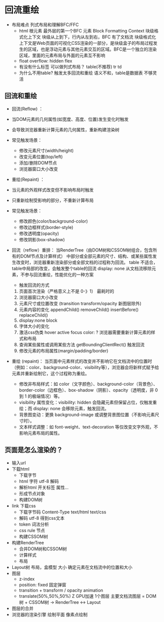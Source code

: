 # 回流重绘
- 布局难点 列式布局和理解BFC/FFC
  - html 根元素 最外层的第一个BFC 元素
    Block Formatting Context 块级格式化上下文   块级从上到下，行内从左到右，BFC 有了文档流
    块级格式化上下文是Web页面的可视化CSS渲染的一部分，是块级盒子的布局过程发生的区域，也是浮动元素与其他元素交互的区域。BFC是一个独立的渲染区域，里面的元素布局与外面的元素互不影响
  - float overflow: hidden flex  
  - 有没有什么标签 可以做列式布局？ table(不推荐)
    tr td 
  - 为什么不用table? 
    触发太多回流和重绘
    语义不和，table是数据表
    不够灵活

## 回流和重绘
- 回流(Reflow) ：
- 当DOM元素的几何属性(如宽度、高度、位置)发生变化时触发
- 会导致浏览器重新计算元素的几何属性，重新构建渲染树
- 常见触发场景：
  - 修改元素尺寸(width/height)
  - 改变元素位置(top/left)
  - 添加/删除DOM节点
  - 浏览器窗口大小改变

- 重绘(Repaint) ：
- 当元素的外观样式改变但不影响布局时触发
- 只重新绘制受影响的部分，不重新计算布局
- 常见触发场景：
  - 修改颜色(color/background-color)
  - 修改边框样式(border-style)
  - 修改透明度(opacity)
  - 修改阴影(box-shadow)

- 回流（reflow）重排：
  当RenderTree（由DOM树和CSSOM树组合，包含所有的DOM节点及计算样式） 中部分或全部元素的尺寸、结构、或某些属性发生改变时，浏览器重新渲染部分或全部文档的过程称为回流。
  table 不适合，table中局部的改变，会触发整个table的回流
  display: none 从文档流移除元素，不参与回流重绘，性能优化的一种方案
  - 触发回流的方式
  1. 页面首次渲染（严格意义上不是 0-》1） 最耗时的
  2. 浏览器窗口大小改变
  3. 元素尺寸或位置改变 (transition transform/opacity 新图层除外)
  4. 元素内容的变化
     appendChild()  removeChild()  insertBefore()  replaceChild()
  5. display:none block
  6. 字体大小的变化
  7. 激活css伪类 hover active focus
     color: ? 浏览器需要重新计算元素的样式和布局 
  8. 查询某些属性或调用某些方法 
     getBoundingClientRect()  触发回流
  9. 修改元素的布局属性(margin/padding/border)

- 重绘 (repaint)：
  当页面中元素样式的改变并不影响它在文档流中的位置时（例如：color、background-color、visibility等），浏览器会将新样式赋予给元素并重新绘制它，这个过程称为重绘。
  - 修改非布局样式：如 color（文字颜色）、background-color（背景色）、border-color（边框色）、box-shadow（阴影）、opacity（透明度，非 0 到 1 的极端情况）等。
  - visibility 属性变化：visibility: hidden 会隐藏元素但保留占位，仅触发重绘；而 display: none 会移除元素，触发回流。
  - 背景图变动：更换 background-image 或调整背景图位置（不影响元素尺寸时）。
  - 文本样式调整：如 font-weight、text-decoration 等仅改变文字外观，不影响元素布局的属性。
## 页面是怎么渲染的？
  - 输入url
  - 下载html 
    - 下载字节 
    - html 字符 utf-8 解码
    - 解析html 开关标签 属性...  
    - 形成节点对象
    - 构建DOM树
  - link 下载css  
    - 下载字节码  Content-Type text/html text/css
    - 解码 utf-8 得到css文本
    - token 词法分析 
    - css rule 节点
    - 构建CSSOM树
  - 构建RenderTree
    - 合并DOM树和CSSOM树
    - 计算样式
    - 布局
  - Layout树
    布局，盒模型 大小 确定元素在文档流中的位置和大小
  - 图层
    - z-index 
    - position: fixed  固定弹窗
    - transition + transform / opacity   animation
    - translate(50%,50%,50%)   Z  GPU加速
    1个图层 主要文档流图层 = DOM树 + CSSOM树 -> RenderTree <-> Layout
  - 图层的合并 
  - 浏览器的渲染引擎 绘制平面 像素点绘制 


